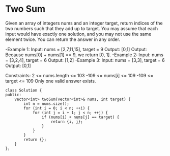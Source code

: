 # Two Sum
Given an array of integers nums and an integer target, return indices of the two numbers such that they add up to target.
You may assume that each input would have exactly one solution, and you may not use the same element twice.
You can return the answer in any order.

 
-Example 1:
Input: nums = [2,7,11,15], target = 9
Output: [0,1]
Output: Because nums[0] + nums[1] == 9, we return [0, 1].
-Example 2:
Input: nums = [3,2,4], target = 6
Output: [1,2]
-Example 3:
Input: nums = [3,3], target = 6
Output: [0,1]
 
Constraints:
2 <= nums.length <= 103
-109 <= nums[i] <= 109
-109 <= target <= 109
Only one valid answer exists.

```
class Solution {
public:
    vector<int> twoSum(vector<int>& nums, int target) {
        int n = nums.size();
        for (int i = 0; i < n; ++i) {
            for (int j = i + 1; j < n; ++j) {
                if (nums[i] + nums[j] == target) {
                    return {i, j};
                }
            }
        }
        return {};
    }
};

```
